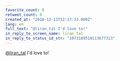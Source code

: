 ```yaml
---
favorite_count: 0
retweet_count: 0
created_at: "2018-12-13T12:17:33.000Z"
lang: en
full_text: "@liran_tal I'd love to!"
in_reply_to_screen_name: liran_tal
in_reply_to_status_id_str: "1073189518113677313"
---
```


[@liran_tal](https://twitter.com/liran_tal) I'd love to!
